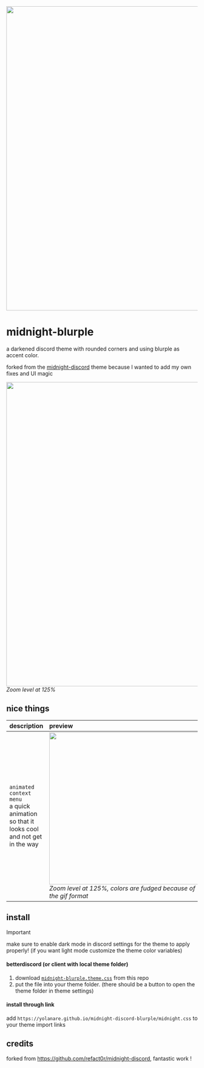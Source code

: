 <img width=800 src="https://yolanare.github.io/midnight-discord-blurple/assets/midnight-blurple--poster.jpg">

# midnight-blurple

a darkened discord theme with rounded corners and using blurple as accent color.

forked from the [midnight-discord](https://github.com/refact0r/midnight-discord) theme because I wanted to add my own fixes and UI magic

<img width=800 src="https://yolanare.ithub.io/midnight-discord-blurple/assets/midnight-blurple--friends-home.png"><br>*Zoom level at 125%*

## nice things

| description | preview |
|:-|:-|
| `animated context menu`<br>a quick animation so that it looks cool<br>and not get in the way | <img width=400 src="https://yolanare.github.io/midnight-discord-blurple/assets/midnight-blurple--context-menu-animation.gif"><br>*Zoom level at 125%, colors are fudged because of the gif format* |

## install

> [!IMPORTANT]
> make sure to enable dark mode in discord settings for the theme to apply properly! (if you want light mode customize the theme color variables)

#### betterdiscord (or client with local theme folder)

1. download [`midnight-blurple.theme.css`](https://yolanare.github.io/midnight-discord-blurple/midnight-blurple.theme.css) from this repo
2. put the file into your theme folder. (there should be a button to open the theme folder in theme settings)

#### install through link

add `https://yolanare.github.io/midnight-discord-blurple/midnight.css` to your theme import links

## credits

forked from <https://github.com/refact0r/midnight-discord>, fantastic work !
